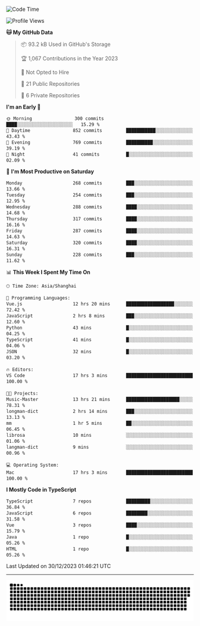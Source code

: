 <!--
<picture>
  <source
    srcset="https://github-readme-stats.vercel.app/api?username=kevinxft&show_icons=true&theme=dark"
    media="(prefers-color-scheme: dark)"
  />
  <source
    srcset="https://github-readme-stats.vercel.app/api?username=kevinxft&show_icons=true"
    media="(prefers-color-scheme: light), (prefers-color-scheme: no-preference)"
  />
  <img src="https://github-readme-stats.vercel.app/api?username=kevinxft&show_icons=true" />
</picture>
-->

<!--START_SECTION:waka-->
![Code Time](http://img.shields.io/badge/Code%20Time-1%2C423%20hrs%2037%20mins-blue)

![Profile Views](http://img.shields.io/badge/Profile%20Views-0-blue)

**🐱 My GitHub Data** 

> 📦 93.2 kB Used in GitHub's Storage 
 > 
> 🏆 1,067 Contributions in the Year 2023
 > 
> 🚫 Not Opted to Hire
 > 
> 📜 21 Public Repositories 
 > 
> 🔑 6 Private Repositories 
 > 
**I'm an Early 🐤** 

```text
🌞 Morning                300 commits         ████░░░░░░░░░░░░░░░░░░░░░   15.29 % 
🌆 Daytime                852 commits         ███████████░░░░░░░░░░░░░░   43.43 % 
🌃 Evening                769 commits         ██████████░░░░░░░░░░░░░░░   39.19 % 
🌙 Night                  41 commits          █░░░░░░░░░░░░░░░░░░░░░░░░   02.09 % 
```
📅 **I'm Most Productive on Saturday** 

```text
Monday                   268 commits         ███░░░░░░░░░░░░░░░░░░░░░░   13.66 % 
Tuesday                  254 commits         ███░░░░░░░░░░░░░░░░░░░░░░   12.95 % 
Wednesday                288 commits         ████░░░░░░░░░░░░░░░░░░░░░   14.68 % 
Thursday                 317 commits         ████░░░░░░░░░░░░░░░░░░░░░   16.16 % 
Friday                   287 commits         ████░░░░░░░░░░░░░░░░░░░░░   14.63 % 
Saturday                 320 commits         ████░░░░░░░░░░░░░░░░░░░░░   16.31 % 
Sunday                   228 commits         ███░░░░░░░░░░░░░░░░░░░░░░   11.62 % 
```


📊 **This Week I Spent My Time On** 

```text
🕑︎ Time Zone: Asia/Shanghai

💬 Programming Languages: 
Vue.js                   12 hrs 20 mins      ██████████████████░░░░░░░   72.42 % 
JavaScript               2 hrs 8 mins        ███░░░░░░░░░░░░░░░░░░░░░░   12.60 % 
Python                   43 mins             █░░░░░░░░░░░░░░░░░░░░░░░░   04.25 % 
TypeScript               41 mins             █░░░░░░░░░░░░░░░░░░░░░░░░   04.06 % 
JSON                     32 mins             █░░░░░░░░░░░░░░░░░░░░░░░░   03.20 % 

🔥 Editors: 
VS Code                  17 hrs 3 mins       █████████████████████████   100.00 % 

🐱‍💻 Projects: 
Music-Master             13 hrs 21 mins      ████████████████████░░░░░   78.31 % 
longman-dict             2 hrs 14 mins       ███░░░░░░░░░░░░░░░░░░░░░░   13.13 % 
mm                       1 hr 5 mins         ██░░░░░░░░░░░░░░░░░░░░░░░   06.45 % 
librosa                  10 mins             ░░░░░░░░░░░░░░░░░░░░░░░░░   01.06 % 
langman-dict             9 mins              ░░░░░░░░░░░░░░░░░░░░░░░░░   00.96 % 

💻 Operating System: 
Mac                      17 hrs 3 mins       █████████████████████████   100.00 % 
```

**I Mostly Code in TypeScript** 

```text
TypeScript               7 repos             █████████░░░░░░░░░░░░░░░░   36.84 % 
JavaScript               6 repos             ████████░░░░░░░░░░░░░░░░░   31.58 % 
Vue                      3 repos             ████░░░░░░░░░░░░░░░░░░░░░   15.79 % 
Java                     1 repo              █░░░░░░░░░░░░░░░░░░░░░░░░   05.26 % 
HTML                     1 repo              █░░░░░░░░░░░░░░░░░░░░░░░░   05.26 % 
```




 Last Updated on 30/12/2023 01:46:21 UTC
<!--END_SECTION:waka-->

---

<picture>
  <source media="(prefers-color-scheme: dark)" srcset="https://raw.githubusercontent.com/kevinxft/kevinxft/output/github-contribution-grid-snake-dark.svg">
  <source media="(prefers-color-scheme: light)" srcset="https://raw.githubusercontent.com/kevinxft/kevinxft/output/github-contribution-grid-snake.svg">
  <img alt="github contribution grid snake animation" src="https://raw.githubusercontent.com/kevinxft/kevinxft/output/github-contribution-grid-snake.svg">
</picture>